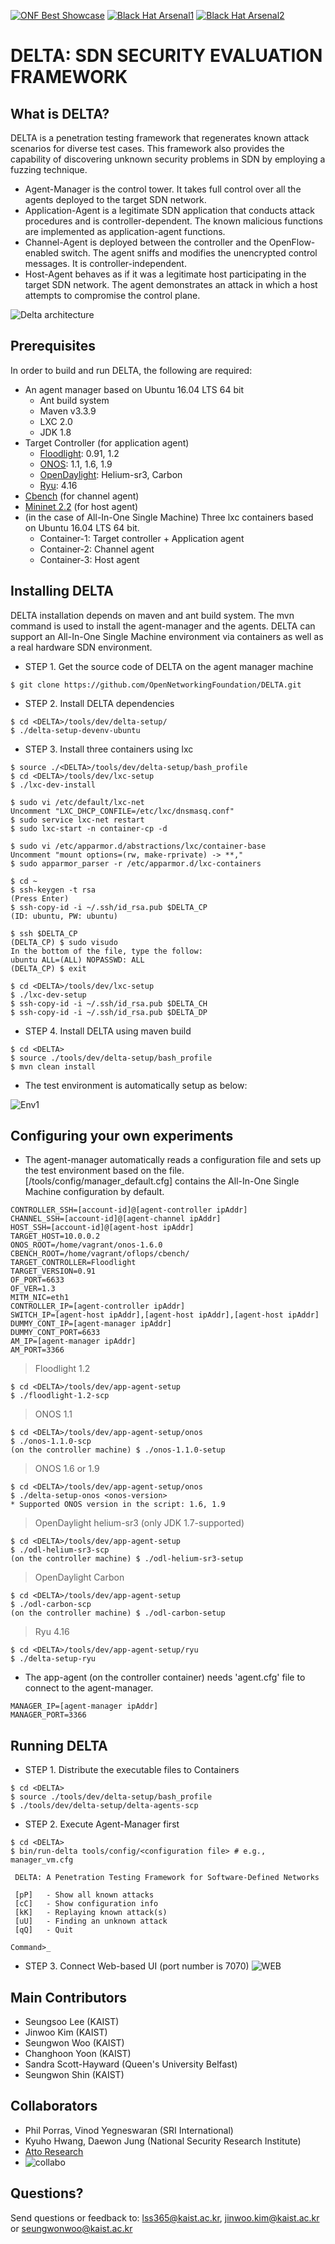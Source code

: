 [![ONF Best Showcase](/images/onf_best_showcase.jpg)](https://www.opennetworking.org/news-and-events/sdn-solutions-showcase/sdn-solutions-showcase-2016/)
[![Black Hat Arsenal1](https://github.com/toolswatch/badges/blob/master/arsenal/usa/2017.svg)](https://www.blackhat.com/us-17/arsenal/schedule/#delta-sdn-security-evaluation-framework-7466)
[![Black Hat Arsenal2](https://github.com/toolswatch/badges/blob/master/arsenal/usa/2018.svg)](https://www.blackhat.com/us-18/arsenal/schedule/index.html#delta-sdn-security-evaluation-framework-10588)

# DELTA: SDN SECURITY EVALUATION FRAMEWORK

## What is DELTA?
DELTA is a penetration testing framework that regenerates known attack scenarios for diverse test cases. This framework also provides the capability of discovering unknown security problems in SDN by employing a fuzzing technique.

+ Agent-Manager is the control tower. It takes full control over all the agents deployed to the target SDN network.
+ Application-Agent is a legitimate SDN application that conducts attack procedures and is controller-dependent. The known malicious functions are implemented as application-agent functions.
+ Channel-Agent is deployed between the controller and the OpenFlow-enabled switch. The agent sniffs and modifies the unencrypted control messages. It is controller-independent.
+ Host-Agent behaves as if it was a legitimate host participating in the target SDN network. The agent demonstrates an attack in which a host attempts to compromise the control plane.

![Delta architecture](/images/delta_arch.png)

## Prerequisites
In order to build and run DELTA, the following are required:
+ An agent manager based on Ubuntu 16.04 LTS 64 bit
  + Ant build system
  + Maven v3.3.9
  + LXC 2.0
  + JDK 1.8
+ Target Controller (for application agent)
  + [Floodlight](http://www.projectfloodlight.org/download/): 0.91, 1.2
  + [ONOS](https://wiki.onosproject.org/display/ONOS/Downloads): 1.1, 1.6, 1.9
  + [OpenDaylight](https://www.opendaylight.org/downloads): Helium-sr3, Carbon
  + [Ryu](https://github.com/osrg/ryu): 4.16 
+ [Cbench](http://kkpradeeban.blogspot.kr/2014/10/installing-cbench-on-ubuntu-1404-lts.html) (for channel agent)
+ [Mininet 2.2](http://mininet.org/download/) (for host agent)
+ (in the case of All-In-One Single Machine) Three lxc containers based on Ubuntu 16.04 LTS 64 bit.
  + Container-1: Target controller + Application agent
  + Container-2: Channel agent
  + Container-3: Host agent

## Installing DELTA
DELTA installation depends on maven and ant build system. The mvn command is used to install the agent-manager and the agents. DELTA can support an All-In-One Single Machine environment via containers as well as a real hardware SDN environment.

+ STEP 1. Get the source code of DELTA on the agent manager machine

```
$ git clone https://github.com/OpenNetworkingFoundation/DELTA.git
```

+ STEP 2. Install DELTA dependencies

```
$ cd <DELTA>/tools/dev/delta-setup/
$ ./delta-setup-devenv-ubuntu
```

+ STEP 3. Install three containers using lxc

```
$ source ./<DELTA>/tools/dev/delta-setup/bash_profile
$ cd <DELTA>/tools/dev/lxc-setup
$ ./lxc-dev-install

$ sudo vi /etc/default/lxc-net
Uncomment "LXC_DHCP_CONFILE=/etc/lxc/dnsmasq.conf"
$ sudo service lxc-net restart
$ sudo lxc-start -n container-cp -d

$ sudo vi /etc/apparmor.d/abstractions/lxc/container-base
Uncomment "mount options=(rw, make-rprivate) -> **,"
$ sudo apparmor_parser -r /etc/apparmor.d/lxc-containers

$ cd ~
$ ssh-keygen -t rsa
(Press Enter)
$ ssh-copy-id -i ~/.ssh/id_rsa.pub $DELTA_CP
(ID: ubuntu, PW: ubuntu)

$ ssh $DELTA_CP
(DELTA_CP) $ sudo visudo
In the bottom of the file, type the follow:
ubuntu ALL=(ALL) NOPASSWD: ALL
(DELTA_CP) $ exit

$ cd <DELTA>/tools/dev/lxc-setup
$ ./lxc-dev-setup
$ ssh-copy-id -i ~/.ssh/id_rsa.pub $DELTA_CH
$ ssh-copy-id -i ~/.ssh/id_rsa.pub $DELTA_DP

```

+ STEP 4. Install DELTA using maven build

```
$ cd <DELTA>
$ source ./tools/dev/delta-setup/bash_profile
$ mvn clean install
```

+ The test environment is automatically setup as below:

![Env1](images/delta_env.png)

## Configuring your own experiments
+ The agent-manager automatically reads a configuration file and sets up the test environment based on the file. [<DELTA>/tools/config/manager_default.cfg] contains the All-In-One Single Machine configuration by default.
```
CONTROLLER_SSH=[account-id]@[agent-controller ipAddr]
CHANNEL_SSH=[account-id]@[agent-channel ipAddr]
HOST_SSH=[account-id]@[agent-host ipAddr]
TARGET_HOST=10.0.0.2
ONOS_ROOT=/home/vagrant/onos-1.6.0
CBENCH_ROOT=/home/vagrant/oflops/cbench/
TARGET_CONTROLLER=Floodlight
TARGET_VERSION=0.91
OF_PORT=6633
OF_VER=1.3
MITM_NIC=eth1
CONTROLLER_IP=[agent-controller ipAddr]
SWITCH_IP=[agent-host ipAddr],[agent-host ipAddr],[agent-host ipAddr]
DUMMY_CONT_IP=[agent-manager ipAddr]
DUMMY_CONT_PORT=6633
AM_IP=[agent-manager ipAddr]
AM_PORT=3366
```
> Floodlight 1.2
```
$ cd <DELTA>/tools/dev/app-agent-setup
$ ./floodlight-1.2-scp
```
> ONOS 1.1
```
$ cd <DELTA>/tools/dev/app-agent-setup/onos
$ ./onos-1.1.0-scp
(on the controller machine) $ ./onos-1.1.0-setup
```
> ONOS 1.6 or 1.9
```
$ cd <DELTA>/tools/dev/app-agent-setup/onos
$ ./delta-setup-onos <onos-version>
* Supported ONOS version in the script: 1.6, 1.9 
```
> OpenDaylight helium-sr3 (only JDK 1.7-supported)
```
$ cd <DELTA>/tools/dev/app-agent-setup
$ ./odl-helium-sr3-scp
(on the controller machine) $ ./odl-helium-sr3-setup
```
> OpenDaylight Carbon
```
$ cd <DELTA>/tools/dev/app-agent-setup
$ ./odl-carbon-scp
(on the controller machine) $ ./odl-carbon-setup
```
> Ryu 4.16
```
$ cd <DELTA>/tools/dev/app-agent-setup/ryu
$ ./delta-setup-ryu
```
+ The app-agent (on the controller container) needs 'agent.cfg' file to connect to the agent-manager.
```
MANAGER_IP=[agent-manager ipAddr]
MANAGER_PORT=3366
```

## Running DELTA
+ STEP 1. Distribute the executable files to Containers

```
$ cd <DELTA>
$ source ./tools/dev/delta-setup/bash_profile
$ ./tools/dev/delta-setup/delta-agents-scp
```


+ STEP 2. Execute Agent-Manager first
```
$ cd <DELTA>
$ bin/run-delta tools/config/<configuration file> # e.g., manager_vm.cfg

 DELTA: A Penetration Testing Framework for Software-Defined Networks

 [pP]	- Show all known attacks
 [cC]	- Show configuration info
 [kK]	- Replaying known attack(s)
 [uU]	- Finding an unknown attack
 [qQ]	- Quit

Command>_
```

+ STEP 3. Connect Web-based UI (port number is 7070)
![WEB](images/delta_webui.png)


## Main Contributors
+ Seungsoo Lee (KAIST)
+ Jinwoo Kim (KAIST)
+ Seungwon Woo (KAIST)
+ Changhoon Yoon (KAIST)
+ Sandra Scott-Hayward (Queen's University Belfast)
+ Seungwon Shin (KAIST)

## Collaborators
+ Phil Porras, Vinod Yegneswaran (SRI International) 
+ Kyuho Hwang, Daewon Jung (National Security Research Institute)
+ [Atto Research](http://www.atto-research.com/index.php/en/home/)
+ ![collabo](images/delta_collabo.png)

## Questions?
Send questions or feedback to: lss365@kaist.ac.kr, jinwoo.kim@kaist.ac.kr or seungwonwoo@kaist.ac.kr
